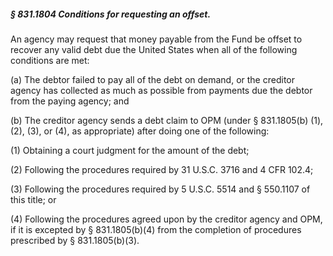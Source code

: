 ##### § 831.1804 Conditions for requesting an offset. #####

An agency may request that money payable from the Fund be offset to recover any valid debt due the United States when all of the following conditions are met:

(a) The debtor failed to pay all of the debt on demand, or the creditor agency has collected as much as possible from payments due the debtor from the paying agency; and

(b) The creditor agency sends a debt claim to OPM (under § 831.1805(b) (1), (2), (3), or (4), as appropriate) after doing one of the following:

(1) Obtaining a court judgment for the amount of the debt;

(2) Following the procedures required by 31 U.S.C. 3716 and 4 CFR 102.4;

(3) Following the procedures required by 5 U.S.C. 5514 and § 550.1107 of this title; or

(4) Following the procedures agreed upon by the creditor agency and OPM, if it is excepted by § 831.1805(b)(4) from the completion of procedures prescribed by § 831.1805(b)(3).